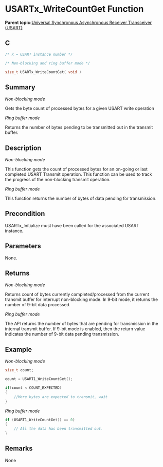 # USARTx\_WriteCountGet Function

**Parent topic:**[Universal Synchronous Asynchronous Receiver Transceiver \(USART\)](GUID-5ED4F08A-8227-486D-9727-78BD47CA0866.md)

## C

```c
/* x = USART instance number */

/* Non-blocking and ring buffer mode */

size_t USARTx_WriteCountGet( void )
```

## Summary

*Non-blocking mode*

Gets the byte count of processed bytes for a given USART write operation

*Ring buffer mode*

Returns the number of bytes pending to be transmitted out in the transmit buffer.

## Description

*Non-blocking mode*

This function gets the count of processed bytes for an on-going or last completed USART Transmit operation. This function can be used to track the progress of the non-blocking transmit operation.

*Ring buffer mode*

This function returns the number of bytes of data pending for transmission.

## Precondition

USARTx\_Initialize must have been called for the associated USART instance.

## Parameters

None.

## Returns

*Non-blocking mode*

Returns count of bytes currently completed/processed from the current transmit buffer for interrupt non-blocking mode. In 9-bit mode, it returns the number of 9-bit data processed.

*Ring buffer mode*

The API returns the number of bytes that are pending for transmission in the internal transmit buffer. If 9-bit mode is enabled, then the return value indicates the number of 9-bit data pending transmission.

## Example

*Non-blocking mode*

```c
size_t count;

count = USART1_WriteCountGet();

if(count < COUNT_EXPECTED)
{
    //More bytes are expected to transmit, wait
}
```

*Ring buffer mode*

```c
if (USART1_WriteCountGet() == 0)
{
    // All the data has been transmitted out.
}
```

## Remarks

None

